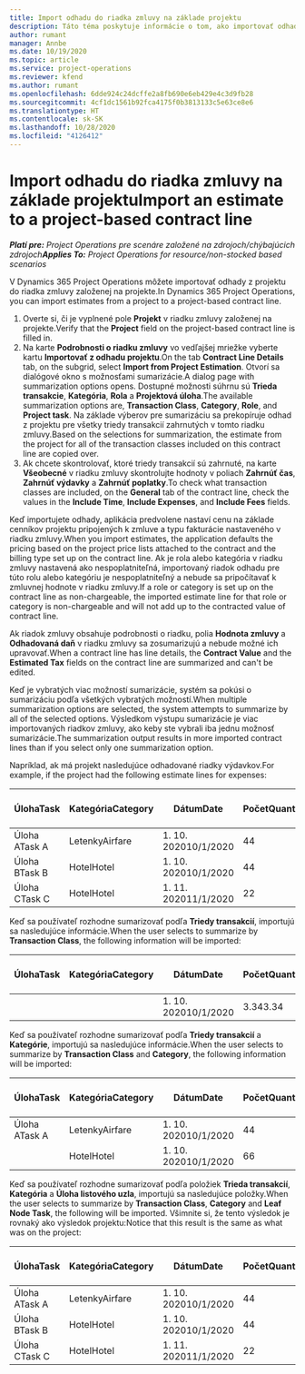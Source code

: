 ```yaml
---
title: Import odhadu do riadka zmluvy na základe projektu
description: Táto téma poskytuje informácie o tom, ako importovať odhady z projektu do riadka zmluvy.
author: rumant
manager: Annbe
ms.date: 10/19/2020
ms.topic: article
ms.service: project-operations
ms.reviewer: kfend
ms.author: rumant
ms.openlocfilehash: 6dde924c24dcffe2a8fb690e6eb429e4c3d9fb28
ms.sourcegitcommit: 4cf1dc1561b92fca4175f0b3813133c5e63ce8e6
ms.translationtype: HT
ms.contentlocale: sk-SK
ms.lasthandoff: 10/28/2020
ms.locfileid: "4126412"
---
```

# <a name="import-an-estimate-to-a-project-based-contract-line"></a><span data-ttu-id="a504b-103">Import odhadu do riadka zmluvy na základe projektu</span><span class="sxs-lookup"><span data-stu-id="a504b-103">Import an estimate to a project-based contract line</span></span>

<span data-ttu-id="a504b-104">_**Platí pre:** Project Operations pre scenáre založené na zdrojoch/chýbajúcich zdrojoch_</span><span class="sxs-lookup"><span data-stu-id="a504b-104">_**Applies To:** Project Operations for resource/non-stocked based scenarios_</span></span>

<span data-ttu-id="a504b-105">V Dynamics 365 Project Operations môžete importovať odhady z projektu do riadka zmluvy založenej na projekte.</span><span class="sxs-lookup"><span data-stu-id="a504b-105">In Dynamics 365 Project Operations, you can import estimates from a project to a project-based contract line.</span></span>

1. <span data-ttu-id="a504b-106">Overte si, či je vyplnené pole **Projekt** v riadku zmluvy založenej na projekte.</span><span class="sxs-lookup"><span data-stu-id="a504b-106">Verify that the **Project** field on the project-based contract line is filled in.</span></span>
2. <span data-ttu-id="a504b-107">Na karte **Podrobnosti o riadku zmluvy** vo vedľajšej mriežke vyberte kartu **Importovať z odhadu projektu**.</span><span class="sxs-lookup"><span data-stu-id="a504b-107">On the tab **Contract Line Details** tab, on the subgrid, select **Import from Project Estimation**.</span></span> <span data-ttu-id="a504b-108">Otvorí sa dialógové okno s možnosťami sumarizácie.</span><span class="sxs-lookup"><span data-stu-id="a504b-108">A dialog page with summarization options opens.</span></span> <span data-ttu-id="a504b-109">Dostupné možnosti súhrnu sú **Trieda transakcie**, **Kategória**, **Rola** a **Projektová úloha**.</span><span class="sxs-lookup"><span data-stu-id="a504b-109">The available summarization options are, **Transaction Class**, **Category**, **Role**, and **Project task**.</span></span> <span data-ttu-id="a504b-110">Na základe výberov pre sumarizáciu sa prekopíruje odhad z projektu pre všetky triedy transakcií zahrnutých v tomto riadku zmluvy.</span><span class="sxs-lookup"><span data-stu-id="a504b-110">Based on the selections for summarization, the estimate from the project for all of the transaction classes included on this contract line are copied over.</span></span> 
3. <span data-ttu-id="a504b-111">Ak chcete skontrolovať, ktoré triedy transakcií sú zahrnuté, na karte **Všeobecné** v riadku zmluvy skontrolujte hodnoty v poliach **Zahrnúť čas**, **Zahrnúť výdavky** a **Zahrnúť poplatky**.</span><span class="sxs-lookup"><span data-stu-id="a504b-111">To check what transaction classes are included, on the **General** tab of the contract line, check the values in the **Include Time**, **Include Expenses**, and **Include Fees** fields.</span></span>

<span data-ttu-id="a504b-112">Keď importujete odhady, aplikácia predvolene nastaví cenu na základe cenníkov projektu pripojených k zmluve a typu fakturácie nastaveného v riadku zmluvy.</span><span class="sxs-lookup"><span data-stu-id="a504b-112">When you import estimates, the application defaults the pricing based on the project price lists attached to the contract and the billing type set up on the contract line.</span></span> <span data-ttu-id="a504b-113">Ak je rola alebo kategória v riadku zmluvy nastavená ako nespoplatniteľná, importovaný riadok odhadu pre túto rolu alebo kategóriu je nespoplatniteľný a nebude sa pripočítavať k zmluvnej hodnote v riadku zmluvy.</span><span class="sxs-lookup"><span data-stu-id="a504b-113">If a role or category is set up on the contract line as non-chargeable, the imported estimate line for that role or category is non-chargeable and will not add up to the contracted value of contract line.</span></span>

<span data-ttu-id="a504b-114">Ak riadok zmluvy obsahuje podrobnosti o riadku, polia **Hodnota zmluvy** a **Odhadovaná daň** v riadku zmluvy sa zosumarizujú a nebude možné ich upravovať.</span><span class="sxs-lookup"><span data-stu-id="a504b-114">When a contract line has line details, the **Contract Value** and the **Estimated Tax** fields on the contract line are summarized and can't be edited.</span></span>

<span data-ttu-id="a504b-115">Keď je vybratých viac možností sumarizácie, systém sa pokúsi o sumarizáciu podľa všetkých vybratých možností.</span><span class="sxs-lookup"><span data-stu-id="a504b-115">When multiple summarization options are selected, the system attempts to summarize by all of the selected options.</span></span> <span data-ttu-id="a504b-116">Výsledkom výstupu sumarizácie je viac importovaných riadkov zmluvy, ako keby ste vybrali iba jednu možnosť sumarizácie.</span><span class="sxs-lookup"><span data-stu-id="a504b-116">The summarization output results in more imported contract lines than if you select only one summarization option.</span></span>

<span data-ttu-id="a504b-117">Napríklad, ak má projekt nasledujúce odhadované riadky výdavkov.</span><span class="sxs-lookup"><span data-stu-id="a504b-117">For example, if the project had the following estimate lines for expenses:</span></span>

| <span data-ttu-id="a504b-118">Úloha</span><span class="sxs-lookup"><span data-stu-id="a504b-118">Task</span></span> | <span data-ttu-id="a504b-119">Kategória</span><span class="sxs-lookup"><span data-stu-id="a504b-119">Category</span></span> | <span data-ttu-id="a504b-120">Dátum</span><span class="sxs-lookup"><span data-stu-id="a504b-120">Date</span></span> | <span data-ttu-id="a504b-121">Počet</span><span class="sxs-lookup"><span data-stu-id="a504b-121">Quantity</span></span> | <span data-ttu-id="a504b-122">Jednotková cena</span><span class="sxs-lookup"><span data-stu-id="a504b-122">Unit price</span></span> | <span data-ttu-id="a504b-123">Množstvo</span><span class="sxs-lookup"><span data-stu-id="a504b-123">Amount</span></span> |
| --- | --- | --- | --- | --- | --- |
| <span data-ttu-id="a504b-124">Úloha A</span><span class="sxs-lookup"><span data-stu-id="a504b-124">Task A</span></span> | <span data-ttu-id="a504b-125">Letenky</span><span class="sxs-lookup"><span data-stu-id="a504b-125">Airfare</span></span> | <span data-ttu-id="a504b-126">1. 10. 2020</span><span class="sxs-lookup"><span data-stu-id="a504b-126">10/1/2020</span></span> | <span data-ttu-id="a504b-127">4</span><span class="sxs-lookup"><span data-stu-id="a504b-127">4</span></span> | <span data-ttu-id="a504b-128">400</span><span class="sxs-lookup"><span data-stu-id="a504b-128">400</span></span> | <span data-ttu-id="a504b-129">1600</span><span class="sxs-lookup"><span data-stu-id="a504b-129">1600</span></span> |
| <span data-ttu-id="a504b-130">Úloha B</span><span class="sxs-lookup"><span data-stu-id="a504b-130">Task B</span></span> | <span data-ttu-id="a504b-131">Hotel</span><span class="sxs-lookup"><span data-stu-id="a504b-131">Hotel</span></span> | <span data-ttu-id="a504b-132">1. 10. 2020</span><span class="sxs-lookup"><span data-stu-id="a504b-132">10/1/2020</span></span> | <span data-ttu-id="a504b-133">4</span><span class="sxs-lookup"><span data-stu-id="a504b-133">4</span></span> | <span data-ttu-id="a504b-134">200</span><span class="sxs-lookup"><span data-stu-id="a504b-134">200</span></span> | <span data-ttu-id="a504b-135">800</span><span class="sxs-lookup"><span data-stu-id="a504b-135">800</span></span> |
| <span data-ttu-id="a504b-136">Úloha C</span><span class="sxs-lookup"><span data-stu-id="a504b-136">Task C</span></span> | <span data-ttu-id="a504b-137">Hotel</span><span class="sxs-lookup"><span data-stu-id="a504b-137">Hotel</span></span> | <span data-ttu-id="a504b-138">1. 11. 2020</span><span class="sxs-lookup"><span data-stu-id="a504b-138">11/1/2020</span></span> | <span data-ttu-id="a504b-139">2</span><span class="sxs-lookup"><span data-stu-id="a504b-139">2</span></span> | <span data-ttu-id="a504b-140">200</span><span class="sxs-lookup"><span data-stu-id="a504b-140">200</span></span> | <span data-ttu-id="a504b-141">400</span><span class="sxs-lookup"><span data-stu-id="a504b-141">400</span></span> |

<span data-ttu-id="a504b-142">Keď sa používateľ rozhodne sumarizovať podľa **Triedy transakcií**, importujú sa nasledujúce informácie.</span><span class="sxs-lookup"><span data-stu-id="a504b-142">When the user selects to summarize by **Transaction Class**, the following information will be imported:</span></span>

| <span data-ttu-id="a504b-143">Úloha</span><span class="sxs-lookup"><span data-stu-id="a504b-143">Task</span></span> | <span data-ttu-id="a504b-144">Kategória</span><span class="sxs-lookup"><span data-stu-id="a504b-144">Category</span></span> | <span data-ttu-id="a504b-145">Dátum</span><span class="sxs-lookup"><span data-stu-id="a504b-145">Date</span></span> | <span data-ttu-id="a504b-146">Počet</span><span class="sxs-lookup"><span data-stu-id="a504b-146">Quantity</span></span> | <span data-ttu-id="a504b-147">Jednotková cena</span><span class="sxs-lookup"><span data-stu-id="a504b-147">Unit price</span></span> | <span data-ttu-id="a504b-148">Množstvo</span><span class="sxs-lookup"><span data-stu-id="a504b-148">Amount</span></span> |
| --- | --- | --- | --- | --- | --- |
| &nbsp;  | &nbsp;  | <span data-ttu-id="a504b-149">1. 10. 2020</span><span class="sxs-lookup"><span data-stu-id="a504b-149">10/1/2020</span></span> | <span data-ttu-id="a504b-150">3.34</span><span class="sxs-lookup"><span data-stu-id="a504b-150">3.34</span></span> | <span data-ttu-id="a504b-151">840</span><span class="sxs-lookup"><span data-stu-id="a504b-151">840</span></span> | <span data-ttu-id="a504b-152">2800</span><span class="sxs-lookup"><span data-stu-id="a504b-152">2800</span></span> |

<span data-ttu-id="a504b-153">Keď sa používateľ rozhodne sumarizovať podľa **Triedy transakcií** a **Kategórie**, importujú sa nasledujúce informácie.</span><span class="sxs-lookup"><span data-stu-id="a504b-153">When the user selects to summarize by **Transaction Class** and **Category**, the following information will be imported:</span></span>

| <span data-ttu-id="a504b-154">Úloha</span><span class="sxs-lookup"><span data-stu-id="a504b-154">Task</span></span> | <span data-ttu-id="a504b-155">Kategória</span><span class="sxs-lookup"><span data-stu-id="a504b-155">Category</span></span> | <span data-ttu-id="a504b-156">Dátum</span><span class="sxs-lookup"><span data-stu-id="a504b-156">Date</span></span> | <span data-ttu-id="a504b-157">Počet</span><span class="sxs-lookup"><span data-stu-id="a504b-157">Quantity</span></span> | <span data-ttu-id="a504b-158">Jednotková cena</span><span class="sxs-lookup"><span data-stu-id="a504b-158">Unit price</span></span> | <span data-ttu-id="a504b-159">Množstvo</span><span class="sxs-lookup"><span data-stu-id="a504b-159">Amount</span></span> |
| --- | --- | --- | --- | --- | --- |
| <span data-ttu-id="a504b-160">Úloha A</span><span class="sxs-lookup"><span data-stu-id="a504b-160">Task A</span></span> | <span data-ttu-id="a504b-161">Letenky</span><span class="sxs-lookup"><span data-stu-id="a504b-161">Airfare</span></span> | <span data-ttu-id="a504b-162">1. 10. 2020</span><span class="sxs-lookup"><span data-stu-id="a504b-162">10/1/2020</span></span> | <span data-ttu-id="a504b-163">4</span><span class="sxs-lookup"><span data-stu-id="a504b-163">4</span></span> | <span data-ttu-id="a504b-164">400</span><span class="sxs-lookup"><span data-stu-id="a504b-164">400</span></span> | <span data-ttu-id="a504b-165">1600</span><span class="sxs-lookup"><span data-stu-id="a504b-165">1600</span></span> |
| &nbsp;  | <span data-ttu-id="a504b-166">Hotel</span><span class="sxs-lookup"><span data-stu-id="a504b-166">Hotel</span></span> | <span data-ttu-id="a504b-167">1. 10. 2020</span><span class="sxs-lookup"><span data-stu-id="a504b-167">10/1/2020</span></span> | <span data-ttu-id="a504b-168">6</span><span class="sxs-lookup"><span data-stu-id="a504b-168">6</span></span> | <span data-ttu-id="a504b-169">200</span><span class="sxs-lookup"><span data-stu-id="a504b-169">200</span></span> | <span data-ttu-id="a504b-170">1200</span><span class="sxs-lookup"><span data-stu-id="a504b-170">1200</span></span> |

<span data-ttu-id="a504b-171">Keď sa používateľ rozhodne sumarizovať podľa položiek **Trieda transakcií**, **Kategória** a **Úloha listového uzla**, importujú sa nasledujúce položky.</span><span class="sxs-lookup"><span data-stu-id="a504b-171">When the user selects to summarize by **Transaction Class**, **Category** and **Leaf Node Task**, the following will be imported.</span></span> <span data-ttu-id="a504b-172">Všimnite si, že tento výsledok je rovnaký ako výsledok projektu:</span><span class="sxs-lookup"><span data-stu-id="a504b-172">Notice that this result is the same as what was on the project:</span></span>

| <span data-ttu-id="a504b-173">Úloha</span><span class="sxs-lookup"><span data-stu-id="a504b-173">Task</span></span> | <span data-ttu-id="a504b-174">Kategória</span><span class="sxs-lookup"><span data-stu-id="a504b-174">Category</span></span> | <span data-ttu-id="a504b-175">Dátum</span><span class="sxs-lookup"><span data-stu-id="a504b-175">Date</span></span> | <span data-ttu-id="a504b-176">Počet</span><span class="sxs-lookup"><span data-stu-id="a504b-176">Quantity</span></span> | <span data-ttu-id="a504b-177">Jednotková cena</span><span class="sxs-lookup"><span data-stu-id="a504b-177">Unit price</span></span> | <span data-ttu-id="a504b-178">Množstvo</span><span class="sxs-lookup"><span data-stu-id="a504b-178">Amount</span></span> |
| --- | --- | --- | --- | --- | --- |
| <span data-ttu-id="a504b-179">Úloha A</span><span class="sxs-lookup"><span data-stu-id="a504b-179">Task A</span></span> | <span data-ttu-id="a504b-180">Letenky</span><span class="sxs-lookup"><span data-stu-id="a504b-180">Airfare</span></span> | <span data-ttu-id="a504b-181">1. 10. 2020</span><span class="sxs-lookup"><span data-stu-id="a504b-181">10/1/2020</span></span> | <span data-ttu-id="a504b-182">4</span><span class="sxs-lookup"><span data-stu-id="a504b-182">4</span></span> | <span data-ttu-id="a504b-183">400</span><span class="sxs-lookup"><span data-stu-id="a504b-183">400</span></span> | <span data-ttu-id="a504b-184">1600</span><span class="sxs-lookup"><span data-stu-id="a504b-184">1600</span></span> |
| <span data-ttu-id="a504b-185">Úloha B</span><span class="sxs-lookup"><span data-stu-id="a504b-185">Task B</span></span> | <span data-ttu-id="a504b-186">Hotel</span><span class="sxs-lookup"><span data-stu-id="a504b-186">Hotel</span></span> | <span data-ttu-id="a504b-187">1. 10. 2020</span><span class="sxs-lookup"><span data-stu-id="a504b-187">10/1/2020</span></span> | <span data-ttu-id="a504b-188">4</span><span class="sxs-lookup"><span data-stu-id="a504b-188">4</span></span> | <span data-ttu-id="a504b-189">200</span><span class="sxs-lookup"><span data-stu-id="a504b-189">200</span></span> | <span data-ttu-id="a504b-190">800</span><span class="sxs-lookup"><span data-stu-id="a504b-190">800</span></span> |
| <span data-ttu-id="a504b-191">Úloha C</span><span class="sxs-lookup"><span data-stu-id="a504b-191">Task C</span></span> | <span data-ttu-id="a504b-192">Hotel</span><span class="sxs-lookup"><span data-stu-id="a504b-192">Hotel</span></span> | <span data-ttu-id="a504b-193">1. 11. 2020</span><span class="sxs-lookup"><span data-stu-id="a504b-193">11/1/2020</span></span> | <span data-ttu-id="a504b-194">2</span><span class="sxs-lookup"><span data-stu-id="a504b-194">2</span></span> | <span data-ttu-id="a504b-195">200</span><span class="sxs-lookup"><span data-stu-id="a504b-195">200</span></span> | <span data-ttu-id="a504b-196">400</span><span class="sxs-lookup"><span data-stu-id="a504b-196">400</span></span> |
